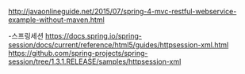 http://javaonlineguide.net/2015/07/spring-4-mvc-restful-webservice-example-without-maven.html

-스프링세션
https://docs.spring.io/spring-session/docs/current/reference/html5/guides/httpsession-xml.html
https://github.com/spring-projects/spring-session/tree/1.3.1.RELEASE/samples/httpsession-xml